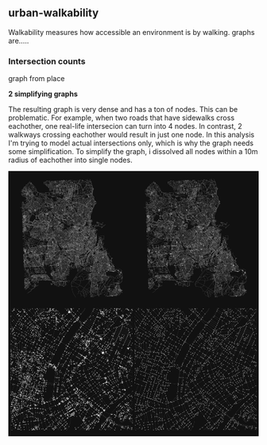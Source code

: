## urban-walkability

Walkability measures how accessible an environment is by walking. 
graphs are.....


### Intersection counts

graph from place

**2 simplifying graphs**

The resulting graph is very dense and has a ton of nodes. This can be problematic. For example, when two roads that have sidewalks cross eachother, one real-life intersecion can turn into 4 nodes. In contrast, 2 walkways crossing eachother would result in just one node. In this analysis I'm trying to model actual intersections only, which is why the graph needs some simplification. To simplify the graph, i dissolved all nodes within a 10m radius of eachother into single nodes.

![Graph comparison](docs/graph_comparison.png)